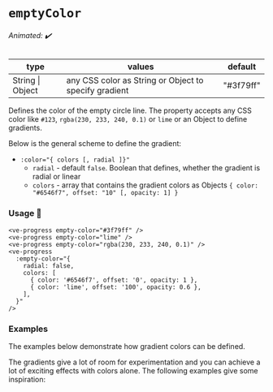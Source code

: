 # `emptyColor`

###### Animated: ✔️

| type             | values                                                | default   |
| ---------------- | ----------------------------------------------------- | --------- |
| String \| Object | any CSS color as String or Object to specify gradient | "#3f79ff" |

Defines the color of the empty circle line. The property accepts any CSS color like `#123`, `rgba(230, 233, 240, 0.1)`
or `lime` or an Object to define gradients.

Below is the general scheme to define the gradient:

- `:color="{ colors [, radial ]}"`
  - `radial` - default `false`. Boolean that defines, whether the gradient is radial or linear
  - `colors` - array that contains the gradient colors as Objects `{ color: "#6546f7", offset: "10" [, opacity: 1] }`

### Usage 📜

```vue
<ve-progress empty-color="#3f79ff" />
<ve-progress empty-color="lime" />
<ve-progress empty-color="rgba(230, 233, 240, 0.1)" />
<ve-progress
  :empty-color="{
    radial: false,
    colors: [
      { color: '#6546f7', offset: '0', opacity: 1 },
      { color: 'lime', offset: '100', opacity: 0.6 },
    ],
  }"
/>
```

### Examples

<example-container class="mb-16">
<template #default="{ progress, loading, slider, noData, determinate }">
<v-e-p class="mr-2" size="160" :progress="progress" :loading="loading" :no-data="noData" :determinate="determinate" empty-color="DimGray"/>
<v-e-p class="mr-2" size="160" :progress="progress" :loading="loading" :no-data="noData" :determinate="determinate" empty-color="#1ABC9C"/>
<v-e-p class="mr-2" size="160" :progress="progress" :loading="loading" :no-data="noData" :determinate="determinate" empty-color="rgba(255, 87, 51, 0.7)"/>
<empty-color-random :progress="progress" :loading="loading" :no-data="noData" :determinate="determinate"/>
</template>
<template #code="{ progress }">
<CodeGroup>
<CodeGroupItem >

```vue:no-v-pre
<template>
  <ve-progress :progress="{{ progress }}" empty-color="DimGray"/>
  <ve-progress :progress="{{ progress }}" empty-color="#1ABC9C"/>
  <ve-progress :progress="{{ progress }}" empty-color="rgba(255, 87, 51, 0.7)"/>
</template>
```

</CodeGroupItem>
</CodeGroup>
</template>
</example-container>

The examples below demonstrate how gradient colors can be defined.

<empty-color-gradient class="mb-16">
<template #code="{ progress }">
<CodeGroup>
<CodeGroupItem >

```vue:no-v-pre
<template>
  <ve-progress :progress="{{ progress }}" :empty-color="gradient1"/>
  <ve-progress :progress="{{ progress }}" :empty-color="gradient2"/>
  <ve-progress :progress="{{ progress }}" :empty-color="gradient3"/>
</template>
<script>
  export default {
    data: () => ({
      gradient1: {
        colors: [
          {
            color: "#3498DB",
            offset: "0",
            opacity: 0.5
          },
          {
            color: "rgb(72, 201, 176)",
            offset: "25"
          },
          {
            color: "hsl(48, 89%, 60%, 0.2)",
            offset: "50"
          },
          {
            color: "Crimson",
            offset: "75"
          },
          {
            color: "#8A2BE2",
            offset: "100"
          }
        ]
      },
      gradient2: {
        radial: true,
        colors: [
          {
            color: "#3498DB",
            offset: "0",
            opacity: 0.5
          },
          {
            color: "rgb(72, 201, 176)",
            offset: "25"
          },
          {
            color: "hsl(48, 89%, 60%, 0.2)",
            offset: "50"
          },
          {
            color: "Crimson",
            offset: "75"
          },
          {
            color: "#8A2BE2",
            offset: "100"
          }
        ]
      },
    }),
}
</script>
```

</CodeGroupItem>
</CodeGroup>
</template>
</empty-color-gradient>


The gradients give a lot of room for experimentation and you can achieve a lot of exciting effects with colors alone.
The following examples give some inspiration:

<empty-color-gradient-crazy>
<template #code="{ progress }">
<CodeGroup>
<CodeGroupItem >

```vue:no-v-pre
<template>
  <ve-progress :progress="{{ progress }}" :empty-color="gradient1" :thickness="5" :empty-thickness="40"/>
  <ve-progress :progress="{{ progress }}" :empty-color="gradient2" line="butt" line-mode="in-over" :thickness="2" :empty-thickness="100"/>
  <ve-progress :progress="{{ progress }}" :empty-color="gradient3" line-mode="out-over" :thickness="2" :empty-thickness="20"/>
  <ve-progress :progress="{{ progress }}" :empty-color="gradient4" line-mode="out-over" :thickness="10" :empty-thickness="20"/>
  <ve-progress :progress="{{ progress }}" :empty-color="gradient5" line-mode="out-over" :thickness="5" :empty-thickness="20"/>
  <ve-progress :progress="{{ progress }}" :empty-color="gradient6" line="butt" :thickness="4" :empty-thickness="100"/>
</template>
<script>
  export default {
    data: () => ({
      gradient1: {
      radial: true,
      colors: [
        {
          color: "#3260FC",
          offset: "50",
          opacity: "0.15",
        },
        {
          color: "#3260FC",
          offset: "70",
          opacity: "0.15",
        },
        {
          color: "#3260FC",
          offset: "70",
          opacity: "0.1",
        },
        {
          color: "#3260FC",
          offset: "90",
          opacity: "1",
        },
        {
          color: "#3260FC",
          offset: "60",
          opacity: "1",
        },
        {
          color: "#3260FC",
          offset: "0",
          opacity: "0",
        },
      ],
    },
    gradient2: {
      radial: true,
      colors: [
        {
          color: "#8A2BE2",
          offset: "0",
          opacity: 0.5,
        },
        {
          color: "#8A2BE2",
          offset: "98",
          opacity: 0.5,
        },
        {
          color: "#3260FC",
          offset: "99",
          opacity: 1,
        },
        {
          color: "#3260FC",
          offset: "100",
          opacity: 1,
        },
      ],
    },
    gradient3: {
      radial: true,
      colors: [
        {
          color: "#3260FC",
          offset: "96",
          opacity: 1,
        },
        {
          color: "#3260FC",
          offset: "98",
          opacity: 1,
        },
        {
          color: "#e6e9f0",
          offset: "99.9",
          opacity: 1,
        },
        {
          color: "#3260FC",
          offset: "100",
          opacity: 1,
        },
      ],
    },
    gradient4: {
      radial: true,
      colors: [
        {
          color: "#3260FC",
          offset: "49",
          opacity: 1,
        },
        {
          color: "black",
          offset: "50",
          opacity: 0,
        },
        {
          color: "black",
          offset: "90",
          opacity: 0,
        },
        {
          color: "#3260FC",
          offset: "95",
          opacity: 1,
        },
        {
          color: "#3260FC",
          offset: "100",
          opacity: 0.2,
        },
      ],
    },
    gradient5: {
      radial: true,
      colors: [
        {
          color: "#3260FC",
          offset: "49",
          opacity: 1,
        },
        {
          color: "#3260FC",
          offset: "80",
          opacity: 1,
        },
        {
          color: "#3260FC",
          offset: "100",
          opacity: 0,
        },
      ],
    },
    gradient6: {
      radial: true,
      colors: [
        {
          color: "#3260FC",
          offset: "89",
          opacity: 0,
        },
        {
          color: "#3260FC",
          offset: "91",
          opacity: 1,
        },
        {
          color: "#3260FC",
          offset: "93",
          opacity: 0,
        },
        {
          color: "#3260FC",
          offset: "95",
          opacity: 1,
        },
        {
          color: "#3260FC",
          offset: "97",
          opacity: 0,
        },
        {
          color: "#3260FC",
          offset: "99",
          opacity: 1,
        },
        {
          color: "#3260FC",
          offset: "100",
          opacity: 0,
        },
      ],
    },
    gradient7: {
      radial: true,
      colors: [
        {
          color: "#3260FC",
          offset: "88",
          opacity: 0,
        },
        {
          color: "#D4AC0D",
          offset: "90",
          opacity: 0,
        },
        {
          color: "#27AE60",
          offset: "93",
          opacity: 1,
        },
        {
          color: "#E74C3C",
          offset: "96",
          opacity: 1,
        },
        {
          color: "#3260FC",
          offset: "99",
          opacity: 1,
        },
        {
          color: "#3260FC",
          offset: "100",
          opacity: 0,
        },
      ],
    },
  }),
}
</script>
```

</CodeGroupItem>
</CodeGroup>
</template>
</empty-color-gradient-crazy>
